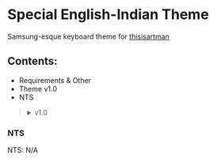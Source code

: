 # Special English-Indian Theme


Samsung-esque keyboard theme for [thisisartman](https://github.com/thisisartman)


## Contents:
- Requirements & Other
- Theme v1.0
- NTS

<blockquote><details>
  <summary>v1.0</summary>
                 
  Requirements & Other
             
- Goes with the [special_English-Indian(v1.0) Layout](https://github.com/A-Guest19/Heliboard_Themes_Private/blob/main/Layouts/Commissions/special_English-Indian(v1.%200).md#special-english-indian-layout)

### Theme:
```
{"name":"English-Indian v1","moreColors":1,"colors":{"gesture":{"first":null,"second":false},"spacebar_text":{"first":-197380,"second":false},"hint_text":{"first":-7301219,"second":false},"spacebar":{"first":-14339526,"second":false},"keys":{"first":-14339526,"second":false},"background":{"first":-16119286,"second":false},"functional_keys":{"first":-15262688,"second":false},"text":{"first":-197380,"second":false},"suggestion_text":{"first":-197380,"second":false},"accent":{"first":-6828820,"second":false}}}
```

</details></blockquote>

### NTS
NTS: N/A
